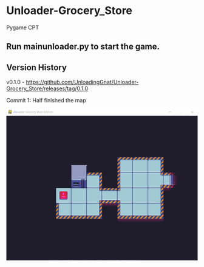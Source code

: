 # Unloader-Grocery_Store
Pygame CPT



## Run mainunloader.py to start the game.



## Version History
v0.1.0 - https://github.com/UnloadingGnat/Unloader-Grocery_Store/releases/tag/0.1.0

Commit 1: Half finished the map


![Image of Map](https://raw.githubusercontent.com/UnloadingGnat/Unloader-Grocery_Store/master/unloader8.png)
